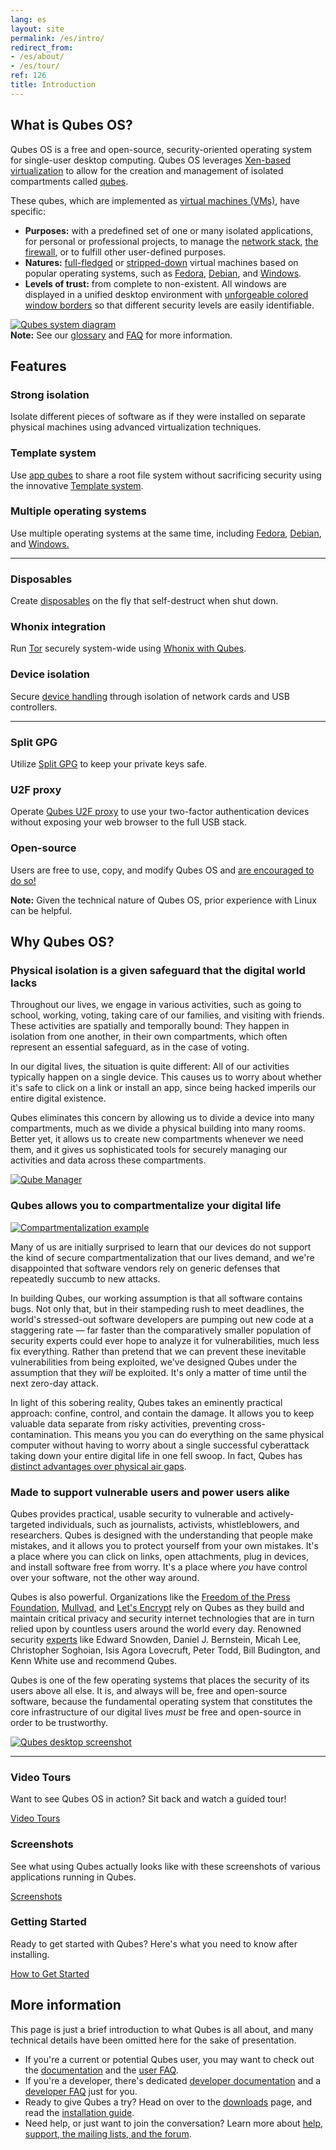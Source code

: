 ```yaml
---
lang: es
layout: site
permalink: /es/intro/
redirect_from:
- /es/about/
- /es/tour/
ref: 126
title: Introduction
---
```


<div>
<h2>What is Qubes OS?</h2>
<a id="what-is-qubes-os"></a>

<div class="row">
  <div class="col-lg-12 col-md-12">
    <p>Qubes OS is a free and open-source, security-oriented operating system for
      single-user desktop computing. Qubes OS leverages
      <a href="https://wiki.xen.org/wiki/Xen_Project_Software_Overview">
      Xen-based virtualization</a> to allow for the creation and management of
      isolated compartments called <a href="/doc/glossary#qube">qubes</a>.</p>
  </div>
</div>

<div class="row">
  <div class="col-lg-3 col-md-3 text-left">
    <p>These qubes, which are implemented as <a href="/doc/glossary#vm">virtual
      machines (VMs)</a>, have specific:</p>
<ul>
<li class="more-bottom">
<b>Purposes:</b> with a predefined set of one or many isolated
          applications, for personal or professional projects, to manage the
          <a href="/es/doc/networking/">network stack</a>,
          <a href="/es/doc/firewall/">the firewall</a>, or to fulfill other
          user-defined purposes.</li>
        <li class="more-bottom">
<b>Natures:</b> <a href="/es/doc/standalone-and-hvm/">full-fledged</a> or
          <a href="/es/doc/how-to-get-started/">
          stripped-down</a> virtual machines based on popular operating systems,
          such as <a href="/es/doc/templates/fedora/">Fedora</a>,
          <a href="/es/doc/templates/debian/">Debian</a>, and
          <a href="/es/doc/windows/">Windows</a>.</li>
        <li class="more-bottom">
<b>Levels of trust:</b> from complete to non-existent. All windows are
          displayed in a unified desktop environment with
          <a href="/es/doc/how-to-get-started/">unforgeable colored window borders</a> so
          that different security levels are easily identifiable.</li>
      </ul>
</div>
  <div class="col-lg-9 col-md-9"><a href="/attachment/site/qubes-trust-level-architecture.png">
      <img src="/attachment/site/qubes-trust-level-architecture.png" class="center-block more-bottom" alt="Qubes system diagram"></a></div>
</div>

<div class="alert alert-info more-bottom" role="alert">
<i class="fa fa-info-circle"></i>
  <b>Note:</b> See our <a href="/es/doc/glossary/">glossary</a> and
  <a href="/es/faq/">FAQ</a> for more information.</div>

<h2 class="more-bottom">Features</h2>

<div class="row">
  <div class="col-lg-4 col-md-4 col-xs-12">
    <h3>Strong isolation</h3>
    <p>Isolate different pieces of software as if they were installed on separate
      physical machines using advanced virtualization techniques.</p>
  </div>
  <div class="col-lg-4 col-md-4 col-xs-12">
    <h3>Template system</h3>
    <p>Use <a href="/doc/glossary/#app-qube">app qubes</a> to
      share a root file system without sacrificing security using the innovative
      <a href="/es/doc/templates/">Template system</a>.</p>
  </div>
  <div class="col-lg-4 col-md-4 col-xs-12">
    <h3>Multiple operating systems</h3>
    <p>Use multiple operating systems at the same time, including
      <a href="/es/doc/templates/fedora/">Fedora</a>,
      <a href="/es/doc/templates/debian/">Debian</a>, and
      <a href="/es/doc/windows/">Windows.</a></p>
  </div>
</div>

<hr>
<div class="row">
  <div class="col-lg-4 col-md-4 col-xs-12">
    <h3>Disposables</h3>
    <p>Create <a href="/es/doc/how-to-use-disposables/">disposables</a> on the fly that
      self-destruct when shut down.</p>
  </div>
  <div class="col-lg-4 col-md-4 col-xs-12">
    <h3>Whonix integration</h3>
    <p>Run <a href="https://www.torproject.org/">Tor</a> securely system-wide
      using <a href="/es/doc/whonix/">Whonix with Qubes</a>.</p>
  </div>
  <div class="col-lg-4 col-md-4 col-xs-12">
    <h3>Device isolation</h3>
    <p>Secure <a href="/es/doc/device-handling/">device handling</a> through
      isolation of network cards and USB controllers.</p>
  </div>
</div>

<hr>
<div class="row">
  <div class="col-lg-4 col-md-4 col-xs-12">
    <h3>Split GPG</h3>
    <p>Utilize <a href="/doc/split-gpg/">Split GPG</a> to keep your private keys
      safe.</p>
  </div>
  <div class="col-lg-4 col-md-4 col-xs-12">
    <h3>U2F proxy</h3>
    <p>Operate <a href="/es/doc/u2f-proxy/">Qubes U2F proxy</a> to use your
      two-factor authentication devices without exposing your web browser to the
      full USB stack.</p>
  </div>
  <div class="col-lg-4 col-md-4 col-xs-12">
    <h3>Open-source</h3>
    <p>Users are free to use, copy, and modify Qubes OS and
      <a href="/es/doc/contributing/">are encouraged to do so!</a></p>
  </div>
</div>

<div class="alert alert-info more-bottom" role="alert">
<i class="fa fa-info-circle"></i>
  <b>Note:</b> Given the technical nature of Qubes OS, prior experience with
  Linux can be helpful.</div>


<h2 class="more-bottom">Why Qubes OS?</h2>
<a id="why-qubes-os"></a>

<h3>Physical isolation is a given safeguard that the digital world lacks</h3>

<div class="row">
  <div class="col-lg-6 col-md-6 text-left">
    <p>Throughout our lives, we engage in various activities, such as going to
      school, working, voting, taking care of our families, and visiting with
      friends. These activities are spatially and temporally bound: They happen
      in isolation from one another, in their own compartments, which often
      represent an essential safeguard, as in the case of voting.</p>
    <p>In our digital lives, the situation is quite different: All of our
      activities typically happen on a single device. This causes us to worry
      about whether it's safe to click on a link or install an app, since being
      hacked imperils our entire digital existence.</p>
    <p>Qubes eliminates this concern by allowing us to divide a device into many
      compartments, much as we divide a physical building into many rooms.
      Better yet, it allows us to create new compartments whenever we need them,
      and it gives us sophisticated tools for securely managing our activities
      and data across these compartments.</p>
  </div>
  <div class="col-lg-6 col-md-6"><a href="/attachment/doc/r4.0-qubes-manager.png">
      <img src="/attachment/doc/r4.0-qubes-manager.png" class="center-block more-bottom" alt="Qube Manager"></a></div>
</div>

<h3>Qubes allows you to compartmentalize your digital life</h3>

<div class="row">
  <div class="col-lg-6 col-md-6"><a href="/attachment/site/qubes-partition-data-flows.jpg">
      <img src="/attachment/site/qubes-partition-data-flows.jpg" class="center-block more-bottom" alt="Compartmentalization example"></a></div>
  <div class="col-lg-6 col-md-6 text-left center-block">
    <p>Many of us are initially surprised to learn that our devices do not
      support the kind of secure compartmentalization that our lives demand, and
      we're disappointed that software vendors rely on generic defenses that
      repeatedly succumb to new attacks.</p>
    <p>In building Qubes, our working assumption is that all software contains
      bugs. Not only that, but in their stampeding rush to meet deadlines, the
      world's stressed-out software developers are pumping out new code at a
      staggering rate &mdash; far faster than the comparatively smaller
      population of security experts could ever hope to analyze it for
      vulnerabilities, much less fix everything. Rather than pretend that we can
      prevent these inevitable vulnerabilities from being exploited, we've
      designed Qubes under the assumption that they <em>will</em> be exploited.
      It's only a matter of time until the next zero-day attack.</p>
    <p>In light of this sobering reality, Qubes takes an eminently practical
      approach: confine, control, and contain the damage. It allows you to keep
      valuable data separate from risky activities, preventing
      cross-contamination. This means you you can do everything on the same
      physical computer without having to worry about a single successful
      cyberattack taking down your entire digital life in one fell swoop. In
      fact, Qubes has
      <a href="https://invisiblethingslab.com/resources/2014/Software_compartmentalization_vs_physical_separation.pdf">
      distinct advantages over physical air gaps</a>.</p>
  </div>
</div>

<h3>Made to support vulnerable users and power users alike</h3>

<div class="row">
  <div class="col-lg-6 col-md-6 text-left">
    <p>Qubes provides practical, usable security to vulnerable and
      actively-targeted individuals, such as journalists, activists,
      whistleblowers, and researchers. Qubes is designed with the understanding
      that people make mistakes, and it allows you to protect yourself from your
      own mistakes. It's a place where you can click on links, open attachments,
      plug in devices, and install software free from worry. It's a place where
      <em>you</em> have control over your software, not the other way around.</p>
    <p>Qubes is also powerful. Organizations like the
      <a href="/partners/#freedom-of-the-press-foundation">Freedom of the Press
      Foundation</a>, <a href="/partners/#mullvad">Mullvad</a>, and
      <a href="https://twitter.com/letsencrypt/status/1239934557710737410">Let's
      Encrypt</a> rely on Qubes as they build and maintain critical privacy and
      security internet technologies that are in turn relied upon by countless
      users around the world every day. Renowned security
      <a href="/es/experts/">experts</a> like Edward Snowden, Daniel J. Bernstein,
      Micah Lee, Christopher Soghoian, Isis Agora Lovecruft, Peter Todd, Bill
      Budington, and Kenn White use and recommend Qubes.</p>
    <p>Qubes is one of the few operating systems that places the security of
      its users above all else. It is, and always will be, free and open-source
      software, because the fundamental operating system that constitutes the
      core infrastructure of our digital lives <em>must</em> be free and
      open-source in order to be trustworthy.</p>
  </div>
  <div class="col-lg-6 col-md-6"><a href="/attachment/doc/r4.0-snapshot12.png">
      <img src="/attachment/doc/r4.0-snapshot12.png" class="center-block more-bottom" alt="Qubes desktop screenshot"></a></div>
</div>

<hr class="add-top more-bottom">
<div class="row more-bottom">
  <div class="col-lg-4 col-md-4 col-xs-12">
    <h3>Video Tours</h3>
    <p>Want to see Qubes OS in action? Sit back and watch a guided tour!</p>
    <a href="/es/video-tours/" class="btn btn-primary more-bottom">
      <i class="fa fa-play-circle"></i> Video Tours
    </a>
  </div>
  <div class="col-lg-4 col-md-4 col-xs-12">
    <h3>Screenshots</h3>
    <p>See what using Qubes actually looks like with these screenshots of various
      applications running in Qubes.</p>
    <a href="/es/screenshots/" class="btn btn-primary more-bottom">
      <i class="fa fa-picture-o"></i> Screenshots
    </a>
  </div>
  <div class="col-lg-4 col-md-4 col-xs-12">
    <h3>Getting Started</h3>
    <p>Ready to get started with Qubes? Here's what you need to know after
      installing.</p>
    <a href="/es/doc/how-to-get-started/" class="btn btn-primary more-bottom">
      <i class="fa fa-cubes"></i> How to Get Started
    </a>
  </div>
</div>

<h2>More information</h2>

<p>This page is just a brief introduction to what Qubes is all about, and many
  technical details have been omitted here for the sake of presentation.</p>
<ul>
<li>If you're a current or potential Qubes user, you may want to check out the
      <a href="/es/doc/">documentation</a> and the
      <a href="/faq/#users">user FAQ</a>.</li>
    <li>If you're a developer, there's dedicated
      <a href="/doc/#developer-documentation">developer documentation</a> and a
      <a href="/faq/#developers">developer FAQ</a> just for you.</li>
    <li>Ready to give Qubes a try? Head on over to the
      <a href="/es/downloads/">downloads</a> page, and read the
      <a href="/doc/installation-guide">installation guide</a>.</li>
    <li>Need help, or just want to join the conversation? Learn more about
      <a href="/es/support/">help, support, the mailing lists, and the forum</a>.</li>
  </ul>
</div>